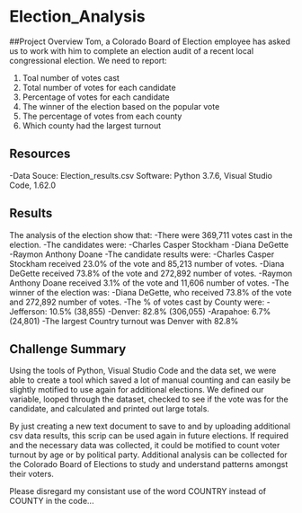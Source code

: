 # Election_Analysis

##Project Overview 
Tom, a Colorado Board of Election employee has asked us to work with him to complete an election audit of a recent local congressional election. We need to report: 

1. Toal number of votes cast 
2. Total number of votes for each candidate
3. Percentage of votes for each candidate
4. The winner of the election based on the popular vote
5. The percentage of votes from each county 
6. Which county had the largest turnout

## Resources 
-Data Souce: Election_results.csv 
Software: Python 3.7.6, Visual Studio Code, 1.62.0

## Results
The analysis of the election show that:
-There were 369,711 votes cast in the election.
-The candidates were:
    -Charles Casper Stockham
    -Diana DeGette
    -Raymon Anthony Doane
-The candidate results were:
    -Charles Casper Stockham received 23.0% of the vote and 85,213 number of votes.
    -Diana DeGette received 73.8% of the vote and 272,892 number of votes.
    -Raymon Anthony Doane received 3.1% of the vote and 11,606 number of votes.
-The winner of the election was:
    -Diana DeGette, who received 73.8% of the vote and 272,892 number of votes.
-The % of votes cast by County were:
    -Jefferson: 10.5% (38,855)
    -Denver: 82.8% (306,055)
    -Arapahoe: 6.7% (24,801)
-The largest Country turnout was Denver with 82.8% 

## Challenge Summary 

Using the tools of Python, Visual Studio Code and the data set, we were able to create a tool which saved a lot of manual counting and can easily be slightly motified to use again for additional elections. We defined our variable, looped through the dataset, checked to see if the vote was for the candidate, and calculated and printed out large totals. 

 By just creating a new text document to save to and by uploading additional csv data results, this scrip can be used again in future elections. If required and the necessary data was collected, it could be motified to count voter turnout by age or by political party. Additional analysis can be collected for the Colorado Board of Elections to study and understand patterns amongst their voters. 
 
 Please disregard my consistant use of the word COUNTRY instead of COUNTY in the code... 
